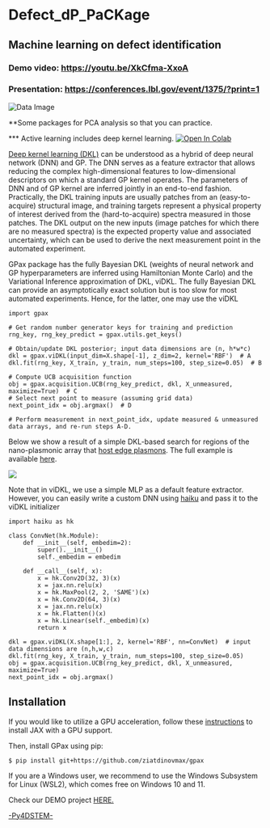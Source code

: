 # Defect_dP_PaCKage
## Machine learning on defect identification

### Demo video:  https://youtu.be/XkCfma-XxoA 
### Presentation: https://conferences.lbl.gov/event/1375/?print=1

<img src="https://images.zapnito.com/cdn-cgi/image/metadata=copyright,fit=scale-down,format=auto,sharpen=1,quality=95/https://images.zapnito.com/users/570443/posters/1650814533-64-0151/8aea5112-c4e0-44c0-94a5-a897ac38a28c_large.jpeg" alt="Data Image">


**Some packages for PCA analysis so that you can practice.

*** Active learning includes deep kernel learning. 
[![Open In Colab](https://colab.research.google.com/assets/colab-badge.svg)](https://colab.research.google.com/github/ziatdinovmax/gpax/blob/main/examples/gpax_viDKL_plasmons.ipynb)

[Deep kernel learning (DKL)](https://arxiv.org/abs/1511.02222) can be understood as a hybrid of deep neural network (DNN) and GP. The DNN serves as a feature extractor that allows reducing the complex high-dimensional features to low-dimensional descriptors on which a standard GP kernel operates. The parameters of DNN and of GP kernel are inferred jointly in an end-to-end fashion. Practically, the DKL training inputs are usually patches from an (easy-to-acquire) structural image, and training targets represent a physical property of interest derived from the (hard-to-acquire) spectra measured in those patches. The DKL output on the new inputs (image patches for which there are no measured spectra) is the expected property value and associated uncertainty, which can be used to derive the next measurement point in the automated experiment. 

GPax package has the fully Bayesian DKL (weights of neural network and GP hyperparameters are inferred using Hamiltonian Monte Carlo) and the Variational Inference approximation of DKL, viDKL. The fully Bayesian DKL can provide an asymptotically exact solution but is too slow for most automated experiments. Hence, for the latter, one may use the viDKL
```python3
import gpax

# Get random number generator keys for training and prediction
rng_key, rng_key_predict = gpax.utils.get_keys()

# Obtain/update DKL posterior; input data dimensions are (n, h*w*c)
dkl = gpax.viDKL(input_dim=X.shape[-1], z_dim=2, kernel='RBF')  # A
dkl.fit(rng_key, X_train, y_train, num_steps=100, step_size=0.05)  # B

# Compute UCB acquisition function
obj = gpax.acquisition.UCB(rng_key_predict, dkl, X_unmeasured, maximize=True)  # C
# Select next point to measure (assuming grid data)
next_point_idx = obj.argmax()  # D

# Perform measurement in next_point_idx, update measured & unmeasured data arrays, and re-run steps A-D.
```
Below we show a result of a simple DKL-based search for regions of the nano-plasmonic array that [host edge plasmons](https://arxiv.org/abs/2108.03290). The full example is available [here](https://colab.research.google.com/github/ziatdinovmax/gpax/blob/main/examples/gpax_viDKL_plasmons.ipynb). 

<img src="https://user-images.githubusercontent.com/34245227/160270568-147fa21b-91f3-48b8-8dd2-c33eb4b497b4.png">

Note that in viDKL, we use a simple MLP as a default feature extractor. However, you can easily write a custom DNN using [haiku](https://github.com/deepmind/dm-haiku) and pass it to the viDKL initializer
```python3
import haiku as hk

class ConvNet(hk.Module):
    def __init__(self, embedim=2):
        super().__init__()
        self._embedim = embedim   

    def __call__(self, x):
        x = hk.Conv2D(32, 3)(x)
        x = jax.nn.relu(x)
        x = hk.MaxPool(2, 2, 'SAME')(x)
        x = hk.Conv2D(64, 3)(x)
        x = jax.nn.relu(x)
        x = hk.Flatten()(x)
        x = hk.Linear(self._embedim)(x)
        return x

dkl = gpax.viDKL(X.shape[1:], 2, kernel='RBF', nn=ConvNet)  # input data dimensions are (n,h,w,c)
dkl.fit(rng_key, X_train, y_train, num_steps=100, step_size=0.05)
obj = gpax.acquisition.UCB(rng_key_predict, dkl, X_unmeasured, maximize=True)
next_point_idx = obj.argmax()
```
## Installation
If you would like to utilize a GPU acceleration, follow these [instructions](https://github.com/google/jax#installation) to install JAX with a GPU support.

Then, install GPax using pip:

```$ pip install git+https://github.com/ziatdinovmax/gpax```

If you are a Windows user, we recommend to use the Windows Subsystem for Linux (WSL2), which comes free on Windows 10 and 11.


Check our DEMO project
<a href=https://github.com/nicolesbishop/Datascience> HERE. </a>
  
<a href=https://github.com/py4dstem/py4DSTEM> -Py4DSTEM-</a>
